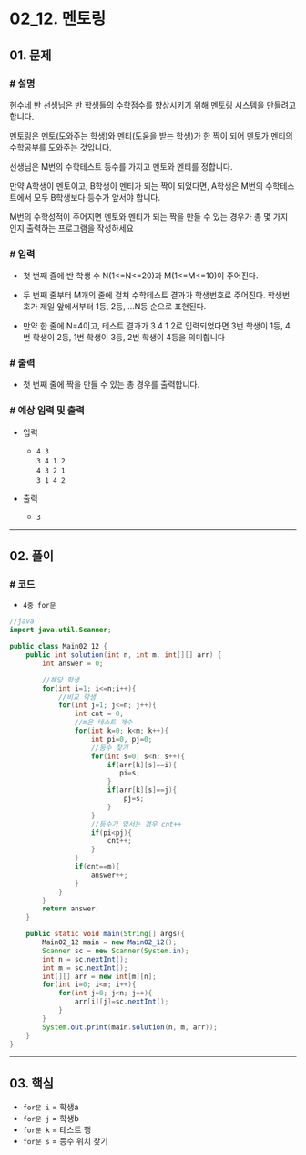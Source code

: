 # 02_12. 멘토링

## 01. 문제

### # 설명

현수네 반 선생님은 반 학생들의 수학점수를 향상시키기 위해 멘토링 시스템을 만들려고 합니다.

멘토링은 멘토(도와주는 학생)와 멘티(도움을 받는 학생)가 한 짝이 되어 멘토가 멘티의 수학공부를 도와주는 것입니다.

선생님은 M번의 수학테스트 등수를 가지고 멘토와 멘티를 정합니다.

만약 A학생이 멘토이고, B학생이 멘티가 되는 짝이 되었다면, A학생은 M번의 수학테스트에서 모두 B학생보다 등수가 앞서야 합니다.

M번의 수학성적이 주어지면 멘토와 멘티가 되는 짝을 만들 수 있는 경우가 총 몇 가지 인지 출력하는 프로그램을 작성하세요

### # 입력

- 첫 번째 줄에 반 학생 수 N(1<=N<=20)과 M(1<=M<=10)이 주어진다.

- 두 번째 줄부터 M개의 줄에 걸쳐 수학테스트 결과가 학생번호로 주어진다. 학생번호가 제일 앞에서부터 1등, 2등, ...N등 순으로 표현된다.

- 만약 한 줄에 N=4이고, 테스트 결과가 3 4 1 2로 입력되었다면 3번 학생이 1등, 4번 학생이 2등, 1번 학생이 3등, 2번 학생이 4등을 의미합니다

### # 출력

- 첫 번째 줄에 짝을 만들 수 있는 총 경우를 출력합니다.

### # 예상 입력 및 출력

- 입력
  - `4 3`
</br> `3 4 1 2`
</br> `4 3 2 1`
</br> `3 1 4 2`

- 출력
  - `3`

---

## 02. 풀이

### # 코드

- `4중 for문`

```java
//java
import java.util.Scanner;

public class Main02_12 {
    public int solution(int n, int m, int[][] arr) {
        int answer = 0;

        //해당 학생
        for(int i=1; i<=n;i++){
            //비교 학생
            for(int j=1; j<=n; j++){
                int cnt = 0;
                //m은 테스트 개수
                for(int k=0; k<m; k++){
                    int pi=0, pj=0;
                    //등수 찾기
                    for(int s=0; s<n; s++){
                        if(arr[k][s]==i){
                           pi=s;
                        }
                        if(arr[k][s]==j){
                            pj=s;
                        }
                    }
                    //등수가 앞서는 경우 cnt++
                    if(pi<pj){
                        cnt++;
                    }
                }
                if(cnt==m){
                    answer++;
                }
            }
        }
        return answer;
    }

    public static void main(String[] args){
        Main02_12 main = new Main02_12();
        Scanner sc = new Scanner(System.in);
        int n = sc.nextInt();
        int m = sc.nextInt();
        int[][] arr = new int[m][n];
        for(int i=0; i<m; i++){
            for(int j=0; j<n; j++){
                arr[i][j]=sc.nextInt();
            }
        }
        System.out.print(main.solution(n, m, arr));
    }
}

```

---

## 03. 핵심

- `for문 i` = 학생a
- `for문 j` = 학생b
- `for문 k` = 테스트 행
- `for문 s` = 등수 위치 찾기
